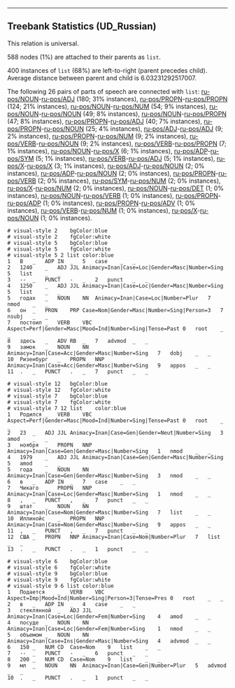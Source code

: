 

--------------------------------------------------------------------------------

## Treebank Statistics (UD_Russian)

This relation is universal.

588 nodes (1%) are attached to their parents as `list`.

400 instances of `list` (68%) are left-to-right (parent precedes child).
Average distance between parent and child is 6.03231292517007.

The following 26 pairs of parts of speech are connected with `list`: [ru-pos/NOUN]()-[ru-pos/ADJ]() (180; 31% instances), [ru-pos/PROPN]()-[ru-pos/PROPN]() (124; 21% instances), [ru-pos/NOUN]()-[ru-pos/NUM]() (54; 9% instances), [ru-pos/NOUN]()-[ru-pos/NOUN]() (49; 8% instances), [ru-pos/NOUN]()-[ru-pos/PROPN]() (47; 8% instances), [ru-pos/PROPN]()-[ru-pos/ADJ]() (40; 7% instances), [ru-pos/PROPN]()-[ru-pos/NOUN]() (25; 4% instances), [ru-pos/ADJ]()-[ru-pos/ADJ]() (9; 2% instances), [ru-pos/PROPN]()-[ru-pos/NUM]() (9; 2% instances), [ru-pos/VERB]()-[ru-pos/NOUN]() (9; 2% instances), [ru-pos/VERB]()-[ru-pos/PROPN]() (7; 1% instances), [ru-pos/NOUN]()-[ru-pos/X]() (6; 1% instances), [ru-pos/ADP]()-[ru-pos/SYM]() (5; 1% instances), [ru-pos/VERB]()-[ru-pos/ADJ]() (5; 1% instances), [ru-pos/X]()-[ru-pos/X]() (3; 1% instances), [ru-pos/ADJ]()-[ru-pos/NOUN]() (2; 0% instances), [ru-pos/ADP]()-[ru-pos/NOUN]() (2; 0% instances), [ru-pos/PROPN]()-[ru-pos/VERB]() (2; 0% instances), [ru-pos/SYM]()-[ru-pos/NUM]() (2; 0% instances), [ru-pos/X]()-[ru-pos/NUM]() (2; 0% instances), [ru-pos/NOUN]()-[ru-pos/DET]() (1; 0% instances), [ru-pos/NOUN]()-[ru-pos/VERB]() (1; 0% instances), [ru-pos/PROPN]()-[ru-pos/ADP]() (1; 0% instances), [ru-pos/PROPN]()-[ru-pos/ADV]() (1; 0% instances), [ru-pos/VERB]()-[ru-pos/NUM]() (1; 0% instances), [ru-pos/X]()-[ru-pos/NOUN]() (1; 0% instances).


~~~ conllu
# visual-style 2	bgColor:blue
# visual-style 2	fgColor:white
# visual-style 5	bgColor:blue
# visual-style 5	fgColor:white
# visual-style 5 2 list	color:blue
1	В	_	ADP	IN	_	5	case	_	_
2	1240	_	ADJ	JJL	Animacy=Inan|Case=Loc|Gender=Masc|Number=Sing	5	list	_	_
3	--	_	PUNCT	-	_	2	punct	_	_
4	1250	_	ADJ	JJL	Animacy=Inan|Case=Loc|Gender=Masc|Number=Sing	5	list	_	_
5	годах	_	NOUN	NN	Animacy=Inan|Case=Loc|Number=Plur	7	nmod	_	_
6	он	_	PRON	PRP	Case=Nom|Gender=Masc|Number=Sing|Person=3	7	nsubj	_	_
7	постоил	_	VERB	VBC	Aspect=Perf|Gender=Masc|Mood=Ind|Number=Sing|Tense=Past	0	root	_	_
8	здесь	_	ADV	RB	_	7	advmod	_	_
9	замок	_	NOUN	NN	Animacy=Inan|Case=Acc|Gender=Masc|Number=Sing	7	dobj	_	_
10	Ризенбург	_	PROPN	NNP	Animacy=Inan|Case=Acc|Gender=Masc|Number=Sing	9	appos	_	_
11	.	_	PUNCT	.	_	7	punct	_	_

~~~


~~~ conllu
# visual-style 12	bgColor:blue
# visual-style 12	fgColor:white
# visual-style 7	bgColor:blue
# visual-style 7	fgColor:white
# visual-style 7 12 list	color:blue
1	Родился	_	VERB	VBC	Aspect=Perf|Gender=Masc|Mood=Ind|Number=Sing|Tense=Past	0	root	_	_
2	23	_	ADJ	JJL	Animacy=Inan|Case=Gen|Gender=Neut|Number=Sing	3	amod	_	_
3	ноября	_	PROPN	NNP	Animacy=Inan|Case=Gen|Gender=Masc|Number=Sing	1	nmod	_	_
4	1979	_	ADJ	JJL	Animacy=Inan|Case=Gen|Gender=Masc|Number=Sing	5	amod	_	_
5	года	_	NOUN	NN	Animacy=Inan|Case=Gen|Gender=Masc|Number=Sing	3	nmod	_	_
6	в	_	ADP	IN	_	7	case	_	_
7	Чикаго	_	PROPN	NNP	Animacy=Inan|Case=Loc|Gender=Masc|Number=Sing	1	nmod	_	_
8	,	_	PUNCT	,	_	7	punct	_	_
9	штат	_	NOUN	NN	Animacy=Inan|Case=Nom|Gender=Masc|Number=Sing	7	list	_	_
10	Иллинойс	_	PROPN	NNP	Animacy=Inan|Case=Nom|Gender=Masc|Number=Sing	9	appos	_	_
11	,	_	PUNCT	,	_	7	punct	_	_
12	США	_	PROPN	NNP	Animacy=Inan|Case=Nom|Number=Plur	7	list	_	_
13	.	_	PUNCT	.	_	1	punct	_	_

~~~


~~~ conllu
# visual-style 6	bgColor:blue
# visual-style 6	fgColor:white
# visual-style 9	bgColor:blue
# visual-style 9	fgColor:white
# visual-style 9 6 list	color:blue
1	Подается	_	VERB	VBC	Aspect=Imp|Mood=Ind|Number=Sing|Person=3|Tense=Pres	0	root	_	_
2	в	_	ADP	IN	_	4	case	_	_
3	стеклянной	_	ADJ	JJL	Animacy=Inan|Case=Loc|Gender=Fem|Number=Sing	4	amod	_	_
4	посуде	_	NOUN	NN	Animacy=Inan|Case=Loc|Gender=Fem|Number=Sing	1	nmod	_	_
5	объемом	_	NOUN	NN	Animacy=Inan|Case=Ins|Gender=Masc|Number=Sing	4	advmod	_	_
6	150	_	NUM	CD	Case=Nom	9	list	_	_
7	--	_	PUNCT	-	_	6	punct	_	_
8	200	_	NUM	CD	Case=Nom	9	list	_	_
9	мл	_	NOUN	NN	Animacy=Inan|Case=Gen|Number=Plur	5	advmod	_	_
10	.	_	PUNCT	.	_	1	punct	_	_

~~~


